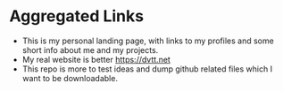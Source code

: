 # Aggregated Links
- This is my personal landing page, with links to my profiles and some short info about me and my projects.
- My real website is better https://dvtt.net
- This repo is more to test ideas and dump github related files which I want to be downloadable.
